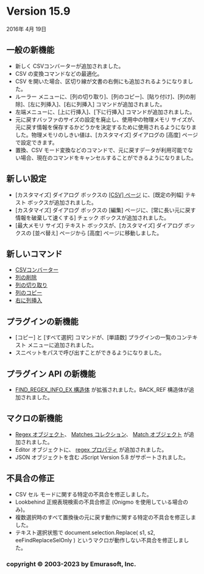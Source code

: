 # Version 15.9

2016年 4月 19日

## 一般の新機能

- 新しく CSVコンバーターが追加されました。
- CSV の変換コマンドなどの最適化。
- CSV を開いた場合、区切り線が文書の右側にも追加されるようになりました。
- ルーラー メニューに、\[列の切り取り\]、\[列のコピー\]、\[貼り付け\]、\[列の削除\]、\[左に列挿入\]、\[右に列挿入\] コマンドが追加されました。
- 左端メニューに、\[上に行挿入\]、\[下に行挿入\] コマンドが追加されました。
- 元に戻すバッファのサイズの設定を廃止し、使用中の物理メモリ サイズが、元に戻す情報を保存するかどうかを決定するために使用されるようになりました。物理メモリのしきい値は、\[カスタマイズ\] ダイアログの \[高度\] ページで設定できます。
- 置換、CSV モード変換などのコマンドで、元に戻すデータが利用可能でない場合、現在のコマンドをキャンセルすることができるようになりました。

## 新しい設定

- \[カスタマイズ\] ダイアログ ボックスの [\[CSV\] ページ](../dlg/customize/csv/index) に、\[既定の列幅\] テキスト ボックスが追加されました。
- \[カスタマイズ\] ダイアログ ボックスの \[編集\] ページに、\[常に長い元に戻す情報を破棄して速くする\] チェック ボックスが追加されました。
- \[最大メモリ サイズ\] テキスト ボックスが、\[カスタマイズ\] ダイアログ ボックスの \[並べ替え\] ページから \[高度\] ページに移動しました。

## 新しいコマンド

- [CSVコンバーター](../cmd/edit/csv_converter)
- [列の削除](../cmd/edit/delete_column)
- [列の切り取り](../cmd/edit/cut_column)
- [列のコピー](../cmd/edit/copy_column)
- [右に列挿入](../cmd/edit/insert_column_right)

## プラグインの新機能

- \[コピー\] と \[すべて選択\] コマンドが、\[単語数\] プラグインの一覧のコンテキスト メニューに追加されました。
- スニペットをパスで呼び出すことができるようになりました。

## プラグイン API の新機能

- [FIND\_REGEX\_INFO\_EX 構造体](../plugin/structure/find_regex_info_ex) が拡張されました。BACK\_REF 構造体が追加されました。

## マクロの新機能

- [Regex オブジェクト](../macro/regex/index)、 [Matches コレクション](../macro/matches/index)、 [Match オブジェクト](../macro/match/index) が追加されました。
- Editor オブジェクトに、 [regex プロパティ](../macro/editor/regex) が追加されました。
- JSON オブジェクトを含む JScript Version 5.8 がサポートされました。

## 不具合の修正

- CSV セル モードに関する特定の不具合を修正しました。
- Lookbehind 正規表現検索の不具合修正 (Onigmo を使用している場合のみ)。
- 複数選択時のすべて置換後の元に戻す動作に関する特定の不具合を修正しました。
- テキスト選択状態で document.selection.Replace( s1, s2, eeFindReplaceSelOnly ) というマクロが動作しない不具合を修正しました。

### copyright © 2003-2023 by Emurasoft, Inc.
